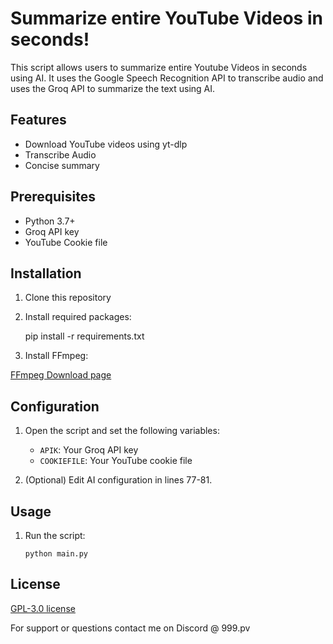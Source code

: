 
# Summarize entire YouTube Videos in seconds!

This script allows users to summarize entire Youtube Videos in seconds using AI. It uses the Google Speech Recognition API to transcribe audio and uses the Groq API to summarize the text using AI.

## Features

- Download YouTube videos using yt-dlp
- Transcribe Audio
- Concise summary

## Prerequisites

- Python 3.7+
- Groq API key
- YouTube Cookie file

## Installation

1. Clone this repository
2. Install required packages:
   
   pip install -r requirements.txt
   
3. Install FFmpeg:
   
[FFmpeg Download page](https://www.ffmpeg.org/download.html)
   

## Configuration

1. Open the script and set the following variables:
   - `APIK`: Your Groq API key
   - `COOKIEFILE`: Your YouTube cookie file

2. (Optional) Edit AI configuration in lines 77-81.

## Usage

1. Run the script:
   ```
   python main.py
   ```

## License

[GPL-3.0 license](https://www.gnu.org/licenses/gpl-3.0.en.html)

For support or questions contact me on Discord @ 999.pv
